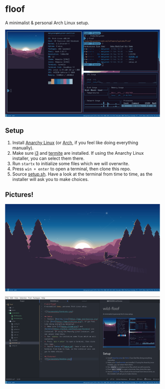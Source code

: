 # floof
A minimalist &amp; personal Arch Linux setup.

![](screenshots/terminals.png)

## Setup
1. Install [Anarchy Linux](https://www.anarchylinux.org/) (or [Arch](https://www.archlinux.org/), if you feel like doing everything manually).
2. Make sure [i3](https://i3wm.org/) and [termite](https://github.com/thestinger/termite) are installed. If using the Anarchy Linux installer, you can select them there.
3. Run `startx` to initialize some files which we will overwrite.
4. Press `win + enter` to open a terminal, then clone this repo.
2. Source [setup.sh](setup.sh). Have a look at the terminal from time to time, as the installer will ask you to make choices.

## Pictures!
![](screenshots/desktop.png)

![](screenshots/atom.png)
